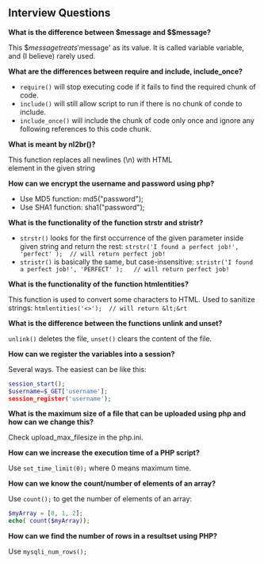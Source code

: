 ## Interview Questions

**What is the difference between $message and $$message?**

This $$message treats '$message' as its value. It is called variable variable, and (I believe) rarely used.

**What are the differences between require and include, include_once?**

- `require()` will stop executing code if it fails to find the required chunk of code.
- `include()` will still allow script to run if there is no chunk of conde to include.
- `include_once()` will include the chunk of code only once and ignore any following references to this code chunk.

**What is meant by nl2br()?**

This function replaces all newlines (\n) with HTML <br> element in the given string

**How can we encrypt the username and password using php?**
- Use MD5 function: md5("password");
- Use SHA1 function: sha1("password");

**What is the functionality of the function strstr and stristr?**
- `strstr()` looks for the first occurrence of the given parameter inside given string and return the rest: ```strstr('I found a perfect job!', 'perfect' );  // will return perfect job!```
- `stristr()` is basically the same, but case-insensitive: ```stristr('I found a perfect job!', 'PERFECT' );   // will return perfect job!```

**What is the functionality of the function htmlentities?**

This function is used to convert some characters to HTML. Used to sanitize strings: ```htmlentities('<>');  // will return &lt;&rt```

**What is the difference between the functions unlink and unset?**

`unlink()` deletes the file, `unset()` clears the content of the file.

**How can we register the variables into a session?**

Several ways. The easiest can be like this: 
```php
session_start();
$username=$_GET['username'];
session_register('username');
```

**What is the maximum size of a file that can be uploaded using php and how can we change this?**

Check upload_max_filesize in the php.ini.

**How can we increase the execution time of a PHP script?**

Use `set_time_limit(0);` where 0 means maximum time.

**How can we know the count/number of elements of an array?**

Use `count();` to get the number of elements of an array:
```php
$myArray = [0, 1, 2];
echo( count($myArray));
```

**How can we find the number of rows in a resultset using PHP?**

Use `mysqli_num_rows();`

